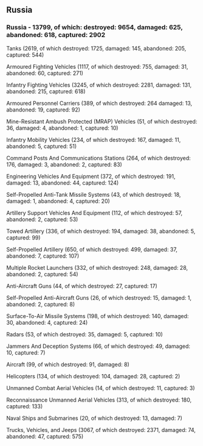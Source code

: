 
 
 ## Russia
 
 ### Russia - 13799, of which: destroyed: 9654, damaged: 625, abandoned: 618, captured: 2902

 

 

 Tanks (2619, of which destroyed: 1725, damaged: 145, abandoned: 205, captured: 544)

 Armoured Fighting Vehicles (1117, of which destroyed: 755, damaged: 31, abandoned: 60, captured: 271)

 Infantry Fighting Vehicles (3245, of which destroyed: 2281, damaged: 131, abandoned: 215, captured: 618)

 Armoured Personnel Carriers (389, of which destroyed: 264 damaged: 13, abandoned: 19, captured: 92)

 Mine-Resistant Ambush Protected (MRAP) Vehicles (51, of which destroyed: 36, damaged: 4, abandoned: 1, captured: 10)

 Infantry Mobility Vehicles (234, of which destroyed: 167, damaged: 11, abandoned: 5, captured: 51)

 Command Posts And Communications Stations (264, of which destroyed: 176, damaged: 3, abandoned: 2, captured: 83)

 Engineering Vehicles And Equipment (372, of which destroyed: 191, damaged: 13, abandoned: 44, captured: 124)

 Self-Propelled Anti-Tank Missile Systems (43, of which destroyed: 18, damaged: 1, abandoned: 4, captured: 20)

 Artillery Support Vehicles And Equipment (112, of which destroyed: 57, abandoned: 2, captured: 53)

 Towed Artillery (336, of which destroyed: 194, damaged: 38, abandoned: 5, captured: 99)

 Self-Propelled Artillery (650, of which destroyed: 499, damaged: 37, abandoned: 7, captured: 107)

 Multiple Rocket Launchers (332, of which destroyed: 248, damaged: 28, abandoned: 2, captured: 54)

 Anti-Aircraft Guns (44, of which destroyed: 27, captured: 17)

 Self-Propelled Anti-Aircraft Guns (26, of which destroyed: 15, damaged: 1, abandoned: 2, captured: 8)

 Surface-To-Air Missile Systems (198, of which destroyed: 140, damaged: 30, abandoned: 4, captured: 24)

 Radars (53, of which destroyed: 35, damaged: 5, captured: 10)

 Jammers And Deception Systems (66, of which destroyed: 49, damaged: 10, captured: 7)

 Aircraft (99, of which destroyed: 91, damaged: 8)

 Helicopters (134, of which destroyed: 104, damaged: 28, captured: 2)

 Unmanned Combat Aerial Vehicles (14, of which destroyed: 11, captured: 3)

 Reconnaissance Unmanned Aerial Vehicles (313, of which destroyed: 180, captured: 133)

 Naval Ships and Submarines (20, of which destroyed: 13, damaged: 7)

 Trucks, Vehicles, and Jeeps (3067, of which destroyed: 2371, damaged: 74, abandoned: 47, captured: 575)

